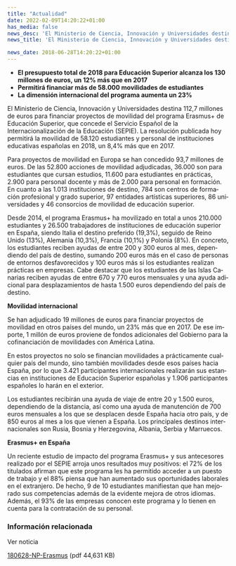 ```yaml
---
title: "Actualidad"
date: 2022-02-09T14:20:22+01:00
has_media: false
news_desc: 'El Ministerio de Ciencia, Innovación y Universidades destina 112,7 millones de euros para financiar proyectos de movilidad del programa Erasmus+ de Educación Superior, que concede el Servicio Español de la Internacionalización de la Educación (SEPIE). La resolución publicada hoy permitirá la movilidad de 58.120 estudiantes y personal de instituciones educativas españolas en 2018, un 8,4% más que en 2017.<b>Este contenido incluye:</b> <i class="fal fa-file-</a><i class="fas fa-external-link-alt"></i> </a><i class="fas fa-external-link-alt"></i>_icon"></i>'
news_title: 'El Ministerio de Ciencia, Innovación y Universidades destina más de 112 millones de euros para el programa Erasmus+'

news_date: 2018-06-28T14:20:22+01:00
---
```

<ul>
<li><b>El presupuesto total de 2018 para Educaci&oacute;n Superior alcanza los 130 millones de euros, un 12% m&aacute;s que en 2017</b></li>
<li><b>Permitir&aacute; financiar m&aacute;s de 58.000 movilidades de estudiantes</b></li>
<li><b>La dimensi&oacute;n internacional del programa aumenta un 23%</b></li>
</ul>
<p>El Ministerio de Ciencia, Innovaci&oacute;n y Universidades destina 112,7 millones de euros para financiar proyectos de movilidad del programa Erasmus+ de Educaci&oacute;n Superior, que concede el Servicio Espa&ntilde;ol de la Internacionalizaci&oacute;n de la Educaci&oacute;n (SEPIE). La resoluci&oacute;n publicada hoy permitir&aacute; la movilidad de 58.120 estudiantes y personal de instituciones educativas espa&ntilde;olas en 2018, un 8,4% m&aacute;s que en 2017.</p>
<p>Para proyectos de movilidad en Europa se han concedido 93,7 millones de euros.<span>&nbsp;</span><span lang="ES-TRAD">De las 52.800 acciones de movilidad adjudicadas, 36.000 son para estudiantes que cursan estudios, 11.600 para estudiantes en pr&aacute;cticas, 2.900 para personal docente y m&aacute;s de 2.000 para personal en formaci&oacute;n. En cuanto a las 1.013 instituciones de destino, 784 son centros de formaci&oacute;n profesional y grado superior, 97 entidades art&iacute;sticas superiores, 86 universidades y 46 consorcios de movilidad de educaci&oacute;n superior.</span></p>
<p><span lang="ES-TRAD">Desde 2014, el programa Erasmus+ ha movilizado en total a unos 210.000 estudiantes y 26.500 trabajadores de instituciones de educaci&oacute;n superior en Espa&ntilde;a, siendo Italia el destino preferido (19,3%), seguido de Reino Unido (13%), Alemania (10,3%), Francia (10,1%) y Polonia (8%). En concreto, los estudiantes reciben ayudas de entre 200 y 300 euros al mes, dependiendo del pa&iacute;s de destino, sumando 200 euros m&aacute;s en el caso de personas de entornos desfavorecidos y 100 euros m&aacute;s si los estudiantes realizan pr&aacute;cticas en empresas. Cabe destacar que los estudiantes de las Islas Canarias reciben ayudas de entre 670 y 770 euros mensuales y una ayuda adicional para desplazamientos de hasta 1.500 euros dependiendo del pa&iacute;s de destino.</span></p>
<p><b>Movilidad internacional</b></p>
<p>Se han adjudicado 19 millones de euros para financiar proyectos de movilidad en otros pa&iacute;ses del mundo,<span>&nbsp;</span><span lang="ES-TRAD">un 23% m&aacute;s que en 2017. De ese importe, 1 mill&oacute;n de euros proviene de fondos adicionales del Gobierno para la cofinanciaci&oacute;n de movilidades con Am&eacute;rica Latina.</span></p>
<p><span lang="ES-TRAD">En estos proyectos no solo se financian movilidades a pr&aacute;cticamente cualquier pa&iacute;s del mundo, sino tambi&eacute;n movilidades desde esos pa&iacute;ses hacia Espa&ntilde;a, por lo que 3.421 participantes internacionales realizar&aacute;n sus estancias en instituciones de Educaci&oacute;n Superior espa&ntilde;olas y 1.906 participantes espa&ntilde;oles lo har&aacute;n en el exterior.</span></p>
<p><span lang="ES-TRAD">Los estudiantes recibir&aacute;n una ayuda de viaje de entre<span>&nbsp;</span></span>20 y 1.500 euros, dependiendo de la distancia, as&iacute; como una ayuda de manutenci&oacute;n de 700 euros mensuales a los que se desplacen desde Espa&ntilde;a hacia otro pa&iacute;s, y de 850 euros al mes a los que vienen a Espa&ntilde;a.<span>&nbsp;</span><span lang="ES-TRAD">Los principales destinos internacionales son Rusia, Bosnia y Herzegovina, Albania, Serbia y Marruecos.</span></p>
<p><b>Erasmus+ en Espa&ntilde;a</b></p>
<p><span lang="ES-TRAD">Un reciente estudio de impacto del programa Erasmus+ y sus antecesores realizado por el SEPIE arroja unos resultados muy positivos: el 72% de los titulados afirman que este programa les ha permitido acceder a un puesto de trabajo y el 88% piensa que han aumentado sus oportunidades laborales en el extranjero. De hecho, 9 de 10 estudiantes manifiestan que han mejorado sus competencias adem&aacute;s de la evidente mejora de otros idiomas. Adem&aacute;s, el 93% de las empresas conocen este programa y lo tienen en cuenta para la contrataci&oacute;n de su personal.</span></p>
	<div class="row"> 
		<div class="col-12 box_card_title d-flex"> 
			<h3 class="title_separador"><i class="fas fa-download"></i>Información relacionada</h3> 
		</div> 
		<div class="col-lg-12 box_card"> <p>Ver noticia</p> 
		</div> 
		<div class="col-lg-12 cards_download_cnt">  
			<div class="row"> 
				<div class="download_card"> 
					<a class="card" href="{{<siteurl>}}documentos/PDF/news/180628-NP-Erasmus.pdf" target="_blank"> 
					<div class="card-header"> 
						   <i class="fal fa-download"></i> 
					</div> </a> 
					<div class="card-body"> 
						<p class="text_file"><a class="card" href="{{<siteurl>}}documentos/PDF/news/180628-NP-Erasmus.pdf" target="_blank">  
						<span class="tit">180628-NP-Erasmus</span></a> <i class="fal fa-file-_icon"></i>(pdf 44,631 KB)</p> 
					</div>
				</div> 		
			</div> 
		</div> 
	</div>

